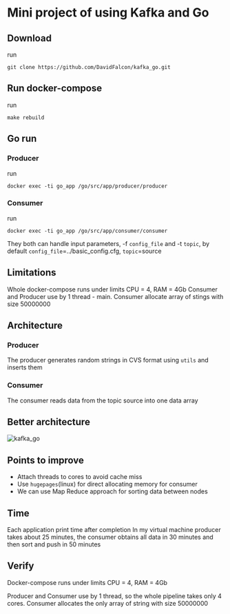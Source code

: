 # Mini project of using Kafka and Go

## Download

run

```
git clone https://github.com/DavidFalcon/kafka_go.git
```


## Run docker-compose


run

```
make rebuild
```
<!-- The current information can be checked in turn in kafdrop
UI Available on http://localhost:9000 -->

## Go run
### Producer
run
```
docker exec -ti go_app /go/src/app/producer/producer
```
### Consumer
run
```
docker exec -ti go_app /go/src/app/consumer/consumer
```
They both can handle input parameters, -f `config_file` and -t `topic`, by default `config_file`=../basic_config.cfg, `topic`=source

## Limitations

Whole docker-compose runs under limits CPU = 4, RAM = 4Gb
Consumer and Producer use by 1 thread - main. Consumer allocate array of stings with size 50000000

## Architecture
### Producer
The producer generates random strings in CVS format using `utils` and inserts them

### Consumer
The consumer reads data from the topic source into one data array

## Better architecture
![kafka_go](https://user-images.githubusercontent.com/17788343/130334069-cff739b9-c0b4-4c81-8b65-cf7948411399.jpg)

## Points to improve
 * Attach threads to cores to avoid cache miss
 * Use `hugepages`(linux) for direct allocating memory for consumer
 * We can use  Map Reduce approach for sorting data between nodes
 
## Time
Each application print time after completion
In my virtual machine producer takes about 25 minutes, the consumer obtains all data in 30 minutes and then sort and push in 50 minutes

## Verify 
Docker-compose runs under limits CPU = 4, RAM = 4Gb

Producer and Consumer use by 1 thread, so the whole pipeline takes only 4 cores. Consumer allocates the only array of string with size 50000000

